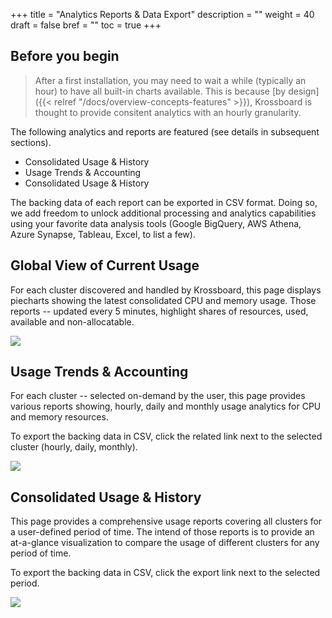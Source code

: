 +++
title = "Analytics Reports & Data Export"
description = ""
weight = 40
draft = false
bref = ""
toc = true 
+++

## Before you begin

> After a first installation, you may need to wait a while (typically an hour) to have all built-in charts available. This is because [by design]({{< relref "/docs/overview-concepts-features" >}}), Krossboard is thought to provide consitent analytics with an hourly granularity.

The following analytics and reports are featured  (see details in subsequent sections).

* Consolidated Usage & History
* Usage Trends & Accounting
* Consolidated Usage & History

The backing data of each report can be exported in CSV format. Doing so, we add freedom to unlock additional processing and analytics capabilities using your favorite data analysis tools (Google BigQuery, AWS Athena, Azure Synapse, Tableau, Excel, to list a few).

## Global View of Current Usage
For each cluster discovered and handled by Krossboard, this page displays piecharts showing the latest consolidated CPU and memory usage. Those reports -- updated every 5 minutes, highlight shares of resources, used, available and non-allocatable.

![](/images/docs/screenshorts/krossboard-current-usage-overview.png)

## Usage Trends & Accounting
For each cluster -- selected on-demand by the user, this page provides various reports showing, hourly, daily and monthly usage analytics for CPU and memory resources. 

To export the backing data in CSV, click the related link next to the selected cluster (hourly, daily, monthly).

![](/images/docs/screenshorts/krossboard-cluster-usage-trends.png)
 
## Consolidated Usage & History
This page provides a comprehensive usage reports covering all clusters for a user-defined period of time. The intend of those reports is to provide an at-a-glance visualization to compare the usage of different clusters for any period of time.

To export the backing data in CSV, click the export link next to the selected period.

![](/images/docs/screenshorts/krossboard-consolidated-clusters-usage.png)

